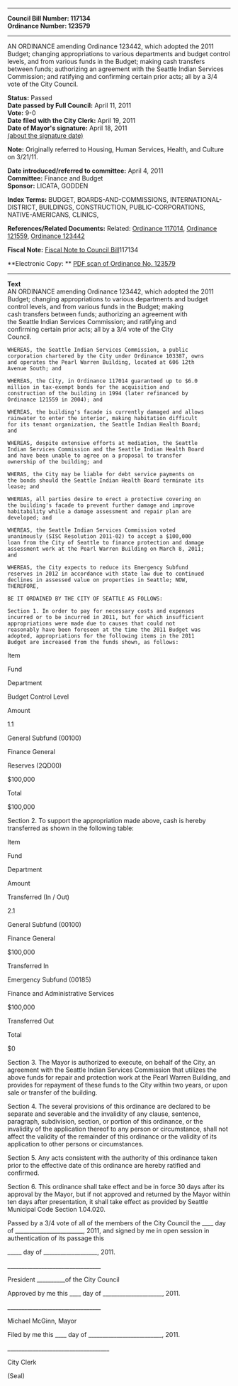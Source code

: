 * * * * *  
  
**Council Bill Number: [](#h0)[](#h2)117134**   
**Ordinance Number: 123579**  
  
* * * * *  
  
AN ORDINANCE amending Ordinance 123442, which adopted the 2011 Budget; changing appropriations to various departments and budget control levels, and from various funds in the Budget; making cash transfers between funds; authorizing an agreement with the Seattle Indian Services Commission; and ratifying and confirming certain prior acts; all by a 3/4 vote of the City Council.  
  
**Status:** Passed   
**Date passed by Full Council:** April 11, 2011   
**Vote:** 9-0   
**Date filed with the City Clerk:** April 19, 2011   
**Date of Mayor's signature:** April 18, 2011   
[(about the signature date)](/~public/approvaldate.htm)   
  
**Note:** Originally referred to Housing, Human Services, Health, and Culture on 3/21/11.  
  
  
**Date introduced/referred to committee:** April 4, 2011   
**Committee:** Finance and Budget   
**Sponsor:** LICATA, GODDEN   
  
**Index Terms:** BUDGET, BOARDS-AND-COMMISSIONS, INTERNATIONAL-DISTRICT, BUILDINGS, CONSTRUCTION, PUBLIC-CORPORATIONS, NATIVE-AMERICANS, CLINICS,  
  
**References/Related Documents:** Related: [Ordinance 117014](http://clerk.ci.seattle.wa.us/~scripts/nph-brs.exe?s1=&s3=&s4=117014&s2=&s5=&Sect4=AND&l=20&Sect2=THESON&Sect3=PLURON&Sect5=CBORY&Sect6=HITOFF&d=ORDF&p=1&u=/~public/cbory.htm&r=1&f=G), [Ordinance 121559](http://clerk.ci.seattle.wa.us/~scripts/nph-brs.exe?s1=&s3=&s4=121559&s2=&s5=&Sect4=AND&l=20&Sect2=THESON&Sect3=PLURON&Sect5=CBORY&Sect6=HITOFF&d=ORDF&p=1&u=/~public/cbory.htm&r=1&f=G), [Ordinance 123442](http://clerk.ci.seattle.wa.us/~scripts/nph-brs.exe?s1=&s3=&s4=123442&s2=&s5=&Sect4=AND&l=20&Sect2=THESON&Sect3=PLURON&Sect5=CBORY&Sect6=HITOFF&d=ORDF&p=1&u=/~public/cbory.htm&r=1&f=G)  
  
**Fiscal Note:** [Fiscal Note to Council Bill](http://clerk.seattle.gov/~public/fnote/117134.htm)[](#h1)[](#h3)117134  
  
**Electronic Copy: ** [PDF scan of Ordinance No. 123579](/~archives/Ordinances/Ord_123579.pdf)  
  
* * * * *  
  
**Text**  
    AN ORDINANCE amending Ordinance 123442, which adopted the 2011  
    Budget;  changing appropriations to various departments and budget  
    control levels, and from various funds in the Budget; making  
    cash transfers between funds; authorizing an agreement with  
    the Seattle Indian Services Commission; and ratifying and  
    confirming certain prior acts; all by a 3/4 vote of the City  
    Council.  
  
    WHEREAS, the Seattle Indian Services Commission, a public  
    corporation chartered by the City under Ordinance 103387, owns  
    and operates the Pearl Warren Building, located at 606 12th  
    Avenue South; and  
  
    WHEREAS, the City, in Ordinance 117014 guaranteed up to $6.0  
    million in tax-exempt bonds for the acquisition and  
    construction of the building in 1994 (later refinanced by  
    Ordinance 121559 in 2004); and  
  
    WHEREAS, the building's facade is currently damaged and allows  
    rainwater to enter the interior, making habitation difficult  
    for its tenant organization, the Seattle Indian Health Board;  
    and  
  
    WHEREAS, despite extensive efforts at mediation, the Seattle  
    Indian Services Commission and the Seattle Indian Health Board  
    and have been unable to agree on a proposal to transfer  
    ownership of the building; and  
  
    WHERAS, the City may be liable for debt service payments on  
    the bonds should the Seattle Indian Health Board terminate its  
    lease; and  
  
    WHEREAS, all parties desire to erect a protective covering on  
    the building's facade to prevent further damage and improve  
    habitability while a damage assessment and repair plan are  
    developed; and  
  
    WHEREAS, the Seattle Indian Services Commission voted  
    unanimously (SISC Resolution 2011-02) to accept a $100,000  
    loan from the City of Seattle to finance protection and damage  
    assessment work at the Pearl Warren Building on March 8, 2011;  
    and  
  
    WHEREAS, the City expects to reduce its Emergency Subfund  
    reserves in 2012 in accordance with state law due to continued  
    declines in assessed value on properties in Seattle; NOW,  
    THEREFORE,  
  
    BE IT ORDAINED BY THE CITY OF SEATTLE AS FOLLOWS:  
  
    Section 1. In order to pay for necessary costs and expenses  
    incurred or to be incurred in 2011, but for which insufficient  
    appropriations were made due to causes that could not  
    reasonably have been foreseen at the time the 2011 Budget was  
    adopted, appropriations for the following items in the 2011  
    Budget are increased from the funds shown, as follows:  
  
Item  
  
Fund  
  
Department  
  
Budget Control Level  
  
Amount  
  
1.1  
  
General Subfund (00100)  
  
Finance General  
  
Reserves (2QD00)  
  
$100,000  
  
Total  
  
$100,000  
  
Section 2. To support the appropriation made above, cash is hereby transferred as shown in the following table:  
  
Item  
  
Fund  
  
Department  
  
Amount  
  
Transferred (In / Out)  
  
2.1  
  
General Subfund (00100)  
  
Finance General  
  
$100,000  
  
Transferred In  
  
Emergency Subfund (00185)  
  
Finance and Administrative Services  
  
$100,000  
  
Transferred Out  
  
Total  
  
$0  
  
Section 3. The Mayor is authorized to execute, on behalf of the City, an agreement with the Seattle Indian Services Commission that utilizes the above funds for repair and protection work at the Pearl Warren Building, and provides for repayment of these funds to the City within two years, or upon sale or transfer of the building.  
  
Section 4. The several provisions of this ordinance are declared to be separate and severable and the invalidity of any clause, sentence, paragraph, subdivision, section, or portion of this ordinance, or the invalidity of the application thereof to any person or circumstance, shall not affect the validity of the remainder of this ordinance or the validity of its application to other persons or circumstances.  
  
Section 5. Any acts consistent with the authority of this ordinance taken prior to the effective date of this ordinance are hereby ratified and confirmed.  
  
Section 6. This ordinance shall take effect and be in force 30 days after its approval by the Mayor, but if not approved and returned by the Mayor within ten days after presentation, it shall take effect as provided by Seattle Municipal Code Section 1.04.020.  
  
Passed by a 3/4 vote of all of the members of the City Council the \_\_\_\_ day of \_\_\_\_\_\_\_\_\_\_\_\_\_\_\_\_\_\_\_\_\_\_\_\_, 2011, and signed by me in open session in authentication of its passage this  
  
\_\_\_\_\_ day of \_\_\_\_\_\_\_\_\_\_\_\_\_\_\_\_\_\_\_, 2011.  
  
\_\_\_\_\_\_\_\_\_\_\_\_\_\_\_\_\_\_\_\_\_\_\_\_\_\_\_\_\_\_\_\_\_  
  
President \_\_\_\_\_\_\_\_\_\_of the City Council  
  
Approved by me this \_\_\_\_ day of \_\_\_\_\_\_\_\_\_\_\_\_\_\_\_\_\_\_\_\_\_, 2011.  
  
\_\_\_\_\_\_\_\_\_\_\_\_\_\_\_\_\_\_\_\_\_\_\_\_\_\_\_\_\_\_\_\_\_  
  
Michael McGinn, Mayor  
  
Filed by me this \_\_\_\_ day of \_\_\_\_\_\_\_\_\_\_\_\_\_\_\_\_\_\_\_\_\_\_\_\_\_\_, 2011.  
  
\_\_\_\_\_\_\_\_\_\_\_\_\_\_\_\_\_\_\_\_\_\_\_\_\_\_\_\_\_\_\_\_\_\_\_\_  
  
City Clerk  
  
(Seal)  
  
  
